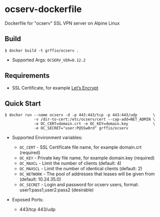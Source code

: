 # ocserv-dockerfile
Dockerfile for "ocserv" SSL VPN server on Alpine Linux

Build
-----
```
$ docker build -t grffio/ocserv .
```
- Supported Args: `OCSERV_VER=0.12.2`

Requirements
------------
- SSL Certificate, for example [Let’s Encrypt](https://letsencrypt.org/docs/)

Quick Start
-----------
```
$ docker run --name ocserv -d -p 443:443/tcp -p 443:443/udp       \
             -v /dir-to-cert:/etc/ocserv/cert --cap-add=NET_ADMIN \
             -e OC_CERT=domain.crt -e OC_KEY=domain.key           \
             -e OC_SECRET="user:P@SSw0rd" grffio/ocserv
```
- Supported Environment variables:
  - `OC_CERT` - SSL Certificate file name, for example domain.crt (required)
  - `OC_KEY` - Private key file name, for example domain.key (required)
  - `OC_MAXCL` - Limit the number of clients (default: 4)
  - `OC_MAXSCL` - Limit the number of identical clients (default: 2)
  - `OC_NETWORK` - The pool of addresses that leases will be given from (default: 10.24.35.0)
  - `OC_SECRET` - Login and password for ocserv users, format: user1:pass1,user2:pass2 (desirable)

- Exposed Ports:
  - 443/tcp 443/udp
